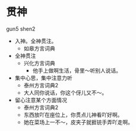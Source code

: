 # 贯神
gun5 shen2
+ 入神。全神贯注。
  * 如皋方言词典
+ 全神贯注
  * 兴化方言词典
    - 他手上做啊生活，骨里～听别人说话。
+ 集中心思，集中注意力听
  * 泰州方言词典2
  - 大人同你说话，你这个伢儿又不～。
+ 留心注意某个方面情况
  * 泰州方言词典2
  - 东西放吖在座位上，你贯点儿神看吖好啊。
  - 她在菜场上一不～，皮夹子就捱铳手弄吖走啊。

